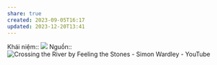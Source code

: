 ```yaml
---
share: true
created: 2023-09-05T16:17
updated: 2023-12-20T13:41
---
```

Khái niệm:: 
![](https://i.imgur.com/WogLoGv.jpeg)
Nguồn:: ![Crossing the River by Feeling the Stones - Simon Wardley - YouTube](https://youtu.be/5AgCLanGSak?si=OLQDCpDRr6V7R__v&t=529)